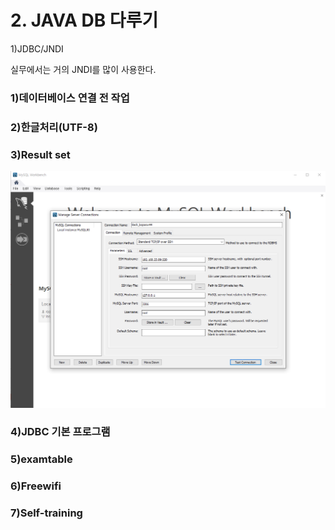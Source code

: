 # 2. JAVA DB 다루기

1)JDBC/JNDI

실무에서는 거의 JNDI를 많이 사용한다.





### 1)데이터베이스 연결 전 작업





### 2)한글처리(UTF-8)











### 3)Result set

![image-20220509141632004](../images/2022-05-09-데이터베이스프로그래밍_2강/image-20220509141632004.png)



### 4)JDBC 기본 프로그램





### 5)examtable







### 6)Freewifi







### 7)Self-training







